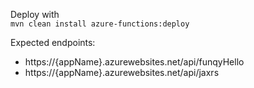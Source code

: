Deploy with  
`mvn clean install azure-functions:deploy`

Expected endpoints:
* https://{appName}.azurewebsites.net/api/funqyHello
* https://{appName}.azurewebsites.net/api/jaxrs
